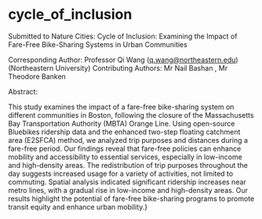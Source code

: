 # cycle_of_inclusion


Submitted to Nature Cities: Cycle of Inclusion: Examining the Impact of Fare-Free Bike-Sharing Systems in Urban Communities

Corresponding Author: Professor Qi Wang (q.wang@northeastern.edu) (Northeastern University) Contributing Authors: Mr Nail Bashan , Mr Theodore Banken

Abstract:

This study examines the impact of a fare-free bike-sharing system on different communities in Boston, following the closure of the Massachusetts Bay Transportation Authority (MBTA) Orange Line. Using open-source Bluebikes ridership data and the enhanced two-step floating catchment area (E2SFCA) method, we analyzed trip purposes and distances during a fare-free period. Our findings reveal that fare-free policies can enhance mobility and accessibility to essential services, especially in low-income and high-density areas. The redistribution of trip purposes throughout the day suggests increased usage for a variety of activities, not limited to commuting. Spatial analysis indicated significant ridership increases near metro lines, with a gradual rise in low-income and high-density areas. Our results highlight the potential of fare-free bike-sharing programs to promote transit equity and enhance urban mobility.}
